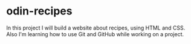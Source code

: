 # odin-recipes

In this project I will build a website about recipes, using HTML and CSS. Also I'm learning how to use Git and GitHub while working on a project.